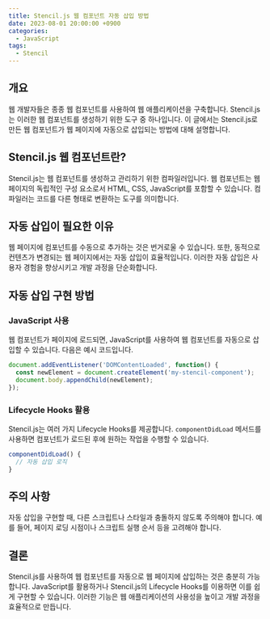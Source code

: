 ```yaml
---
title: Stencil.js 웹 컴포넌트 자동 삽입 방법
date: 2023-08-01 20:00:00 +0900
categories:
  - JavaScript
tags:
  - Stencil
---
```


## 개요

웹 개발자들은 종종 웹 컴포넌트를 사용하여 웹 애플리케이션을 구축합니다. Stencil.js는 이러한 웹 컴포넌트를 생성하기 위한 도구 중 하나입니다. 이 글에서는 Stencil.js로 만든 웹 컴포넌트가 웹 페이지에 자동으로 삽입되는 방법에 대해 설명합니다.

## Stencil.js 웹 컴포넌트란?

Stencil.js는 웹 컴포넌트를 생성하고 관리하기 위한 컴파일러입니다. 웹 컴포넌트는 웹 페이지의 독립적인 구성 요소로서 HTML, CSS, JavaScript를 포함할 수 있습니다. 컴파일러는 코드를 다른 형태로 변환하는 도구를 의미합니다.

## 자동 삽입이 필요한 이유

웹 페이지에 컴포넌트를 수동으로 추가하는 것은 번거로울 수 있습니다. 또한, 동적으로 컨텐츠가 변경되는 웹 페이지에서는 자동 삽입이 효율적입니다. 이러한 자동 삽입은 사용자 경험을 향상시키고 개발 과정을 단순화합니다.

## 자동 삽입 구현 방법

### JavaScript 사용

웹 컴포넌트가 페이지에 로드되면, JavaScript를 사용하여 웹 컴포넌트를 자동으로 삽입할 수 있습니다. 다음은 예시 코드입니다.

```javascript
document.addEventListener('DOMContentLoaded', function() {
  const newElement = document.createElement('my-stencil-component');
  document.body.appendChild(newElement);
});
```

### Lifecycle Hooks 활용

Stencil.js는 여러 가지 Lifecycle Hooks를 제공합니다. `componentDidLoad` 메서드를 사용하면 컴포넌트가 로드된 후에 원하는 작업을 수행할 수 있습니다.

```javascript
componentDidLoad() {
  // 자동 삽입 로직
}
```

## 주의 사항

자동 삽입을 구현할 때, 다른 스크립트나 스타일과 충돌하지 않도록 주의해야 합니다. 예를 들어, 페이지 로딩 시점이나 스크립트 실행 순서 등을 고려해야 합니다.

## 결론

Stencil.js를 사용하여 웹 컴포넌트를 자동으로 웹 페이지에 삽입하는 것은 충분히 가능합니다. JavaScript를 활용하거나 Stencil.js의 Lifecycle Hooks를 이용하면 이를 쉽게 구현할 수 있습니다. 이러한 기능은 웹 애플리케이션의 사용성을 높이고 개발 과정을 효율적으로 만듭니다.